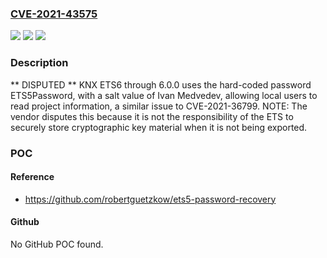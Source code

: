### [CVE-2021-43575](https://cve.mitre.org/cgi-bin/cvename.cgi?name=CVE-2021-43575)
![](https://img.shields.io/static/v1?label=Product&message=n%2Fa&color=blue)
![](https://img.shields.io/static/v1?label=Version&message=n%2Fa&color=blue)
![](https://img.shields.io/static/v1?label=Vulnerability&message=n%2Fa&color=brighgreen)

### Description

** DISPUTED ** KNX ETS6 through 6.0.0 uses the hard-coded password ETS5Password, with a salt value of Ivan Medvedev, allowing local users to read project information, a similar issue to CVE-2021-36799. NOTE: The vendor disputes this because it is not the responsibility of the ETS to securely store cryptographic key material when it is not being exported.

### POC

#### Reference
- https://github.com/robertguetzkow/ets5-password-recovery

#### Github
No GitHub POC found.

